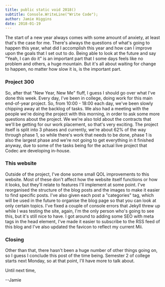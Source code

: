 ```yaml
---
title: public static void 2018()
subtitle: Console.WriteLine("Write Code");
author: Jamie Higgins
date: 2018-01-19
---
```


The start of a new year always comes with some amount of anxiety, at least that's the case for me. There's always the questions of what's going to happen this year, what did I accomplish this year and how can I improve upon the goals that I set out to do. Being able to look at the future and say "Yeah, I can do it" is an important part that I some days feels like no problem and others, a huge mountain. But it's all about waiting for change to happen, no matter how slow it is, is the important part.

### Project 300

So, after that "New Year, New Me" fluff, I guess I should go over what I've done this week. Every day, I've been in college, doing work for this main end-of-year project. So, from 10:00 - 18:00 each day, we've been slowly chipping away at the backlog of tasks. We also had a meeting with the people we're doing the project with this morning, in order to ask some more questions about the project. We we're also told about the contracts that we'll be getting for our work placement, so that's very exciting. The project itself is split into 3 phases and currently, we're about 62% of the way through phase 1, so while there's work that needs to be done, phase 1 is also the largest phase and we're not going to get everything in it finished anyway, due to some of the tasks being for the actual live project that Codec are developing in-house.

### This website

Outside of the project, I've done some small QOL improvements to this website. Most of these don't affect how the website itself functions or how it looks, but they'll relate to features I'll implement at some point. I've reorganised the structure of the blog posts and the images to make it easier to find specific posts. I've also given each post a "categories" tag, which will be used in the future to organise the blog page so that you can look at only certain topics. I've fixed a couple of console errors that Jekyll threw up while I was testing the site, again, I'm the only person who's going to see this, but it's still nice to have. I got around to adding some SEO with meta tags in the head element, I've made it easier to subscribe to the RSS feed of this blog and I've also updated the favicon to reflect my current Mii.

### Closing

Other than that, there hasn't been a huge number of other things going on, so I guess I conclude this post of the time being. Semester 2 of college starts next Monday, so at that point, I'll have more to talk about.

Until next time,

--Jamie